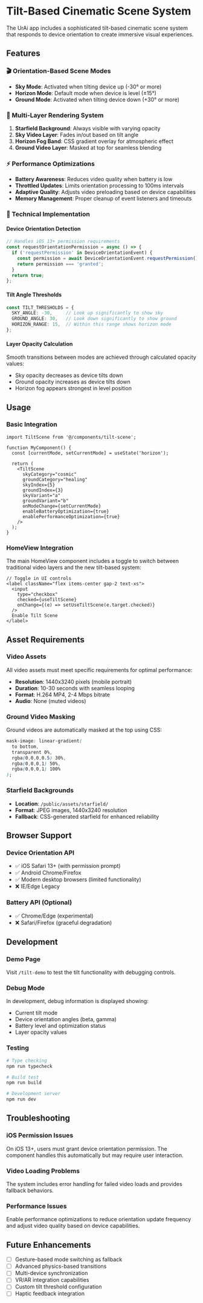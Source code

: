 # Tilt-Based Cinematic Scene System

The UrAi app includes a sophisticated tilt-based cinematic scene system that responds to device orientation to create immersive visual experiences.

## Features

### 🎬 Orientation-Based Scene Modes
- **Sky Mode**: Activated when tilting device up (-30° or more)
- **Horizon Mode**: Default mode when device is level (±15°)
- **Ground Mode**: Activated when tilting device down (+30° or more)

### 🎨 Multi-Layer Rendering System
1. **Starfield Background**: Always visible with varying opacity
2. **Sky Video Layer**: Fades in/out based on tilt angle  
3. **Horizon Fog Band**: CSS gradient overlay for atmospheric effect
4. **Ground Video Layer**: Masked at top for seamless blending

### ⚡ Performance Optimizations
- **Battery Awareness**: Reduces video quality when battery is low
- **Throttled Updates**: Limits orientation processing to 100ms intervals
- **Adaptive Quality**: Adjusts video preloading based on device capabilities
- **Memory Management**: Proper cleanup of event listeners and timeouts

### 🔧 Technical Implementation

#### Device Orientation Detection
```typescript
// Handles iOS 13+ permission requirements
const requestOrientationPermission = async () => {
  if ('requestPermission' in DeviceOrientationEvent) {
    const permission = await DeviceOrientationEvent.requestPermission();
    return permission === 'granted';
  }
  return true;
};
```

#### Tilt Angle Thresholds
```typescript
const TILT_THRESHOLDS = {
  SKY_ANGLE: -30,     // Look up significantly to show sky
  GROUND_ANGLE: 30,   // Look down significantly to show ground
  HORIZON_RANGE: 15,  // Within this range shows horizon mode
};
```

#### Layer Opacity Calculation
Smooth transitions between modes are achieved through calculated opacity values:
- Sky opacity decreases as device tilts down
- Ground opacity increases as device tilts down
- Horizon fog appears strongest in level position

## Usage

### Basic Integration
```tsx
import TiltScene from '@/components/tilt-scene';

function MyComponent() {
  const [currentMode, setCurrentMode] = useState('horizon');
  
  return (
    <TiltScene
      skyCategory="cosmic"
      groundCategory="healing"
      skyIndex={5}
      groundIndex={3}
      skyVariant="a"
      groundVariant="b"
      onModeChange={setCurrentMode}
      enableBatteryOptimization={true}
      enablePerformanceOptimization={true}
    />
  );
}
```

### HomeView Integration
The main HomeView component includes a toggle to switch between traditional video layers and the new tilt-based system:

```tsx
// Toggle in UI controls
<label className="flex items-center gap-2 text-xs">
  <input 
    type="checkbox" 
    checked={useTiltScene} 
    onChange={(e) => setUseTiltScene(e.target.checked)} 
  />
  Enable Tilt Scene
</label>
```

## Asset Requirements

### Video Assets
All video assets must meet specific requirements for optimal performance:

- **Resolution**: 1440x3240 pixels (mobile portrait)
- **Duration**: 10-30 seconds with seamless looping
- **Format**: H.264 MP4, 2-4 Mbps bitrate
- **Audio**: None (muted videos)

### Ground Video Masking
Ground videos are automatically masked at the top using CSS:
```css
mask-image: linear-gradient(
  to bottom, 
  transparent 0%, 
  rgba(0,0,0,0.5) 30%, 
  rgba(0,0,0,1) 50%, 
  rgba(0,0,0,1) 100%
);
```

### Starfield Backgrounds
- **Location**: `/public/assets/starfield/`
- **Format**: JPEG images, 1440x3240 resolution
- **Fallback**: CSS-generated starfield for enhanced reliability

## Browser Support

### Device Orientation API
- ✅ iOS Safari 13+ (with permission prompt)
- ✅ Android Chrome/Firefox
- ✅ Modern desktop browsers (limited functionality)
- ❌ IE/Edge Legacy

### Battery API (Optional)
- ✅ Chrome/Edge (experimental)
- ❌ Safari/Firefox (graceful degradation)

## Development

### Demo Page
Visit `/tilt-demo` to test the tilt functionality with debugging controls.

### Debug Mode
In development, debug information is displayed showing:
- Current tilt mode
- Device orientation angles (beta, gamma)
- Battery level and optimization status
- Layer opacity values

### Testing
```bash
# Type checking
npm run typecheck

# Build test
npm run build

# Development server
npm run dev
```

## Troubleshooting

### iOS Permission Issues
On iOS 13+, users must grant device orientation permission. The component handles this automatically but may require user interaction.

### Video Loading Problems
The system includes error handling for failed video loads and provides fallback behaviors.

### Performance Issues
Enable performance optimizations to reduce orientation update frequency and adjust video quality based on device capabilities.

## Future Enhancements

- [ ] Gesture-based mode switching as fallback
- [ ] Advanced physics-based transitions
- [ ] Multi-device synchronization
- [ ] VR/AR integration capabilities
- [ ] Custom tilt threshold configuration
- [ ] Haptic feedback integration